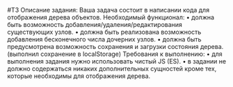 #ТЗ 
Описание задания:
Ваша задача состоит в написании кода для отображения дерева объектов.
Необходимый функционал:
•	должна быть возможность добавления/удаления/редактирования существующих узлов.
•	должна быть реализована возможность добавления бесконечного числа дочерних узлов.
•	должна быть предусмотрена возможность сохранения и загрузки состояния дерева.
(выполнил сохранение в localStorage)
Требования к выполнению:
•	для выполнения задания нужно использовать чистый JS (ES).
•	в задании не должно содержаться никаких дополнительных сущностей кроме тех, которые необходимы для отображения дерева.

